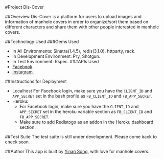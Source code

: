 #Project Dis-Cover

##Overview
Dis-Cover is a platform for users to upload images and information of manhole covers in order to organize/sort them based on different characters and share them with other people interested in manhole covers.

##Technology Used
###Gems Used
* In All Environments: Sinatra(1.4.5), redis(3.1.0), httparty, rack.
* In Development Environment: Pry, Shotgun.
* In Test Environment: Rspec.
###APIs Used
* [Facebook](https://developers.facebook.com/)
* [Instagram](http://instagram.com/developer/).

##Instructions for Deployment
* Localhost
For Facebook login, make sure you have the `CLIENT_ID` and `APP_SECRET` set in the bash profile as `FB_CLIENT_ID` and `FB_APP_SECRET`.
* Heroku: 
    - For Facebook login, make sure you have the `CLIENT_ID` and `APP_SECRET` set in the heroku variable section as `FB_CLIENT_ID` and `FB_APP_SECRET`.
    - Make sure to add Redistogo as an addon in the Heroku dashboard section.

##Test Suite
The test suite is still under development. Please come back to check soon.

##Author
This app is built by [Yinan Song](http://yinansong.com), with love for manhole covers.
